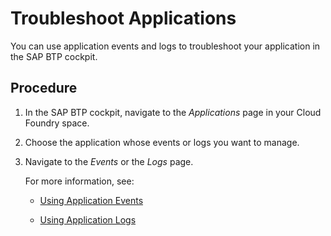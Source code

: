 <!-- loio2ae6772bf5894cfab8a6507e05b3499f -->

# Troubleshoot Applications

You can use application events and logs to troubleshoot your application in the SAP BTP cockpit.



## Procedure

1.  In the SAP BTP cockpit, navigate to the *Applications* page in your Cloud Foundry space.

2.  Choose the application whose events or logs you want to manage.

3.  Navigate to the *Events* or the *Logs* page.

    For more information, see:

    -   [Using Application Events](using-application-events-f086817.md)

    -   [Using Application Logs](using-application-logs-4c403b5.md)



